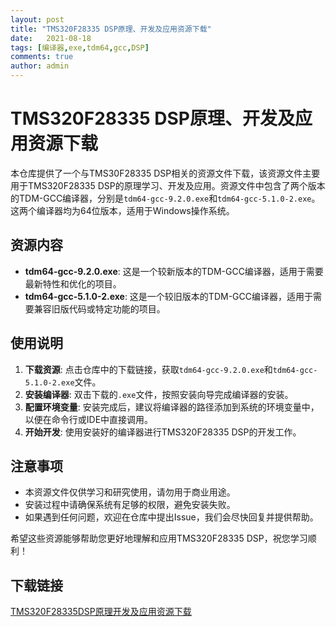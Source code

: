 ```yaml
---
layout: post
title: "TMS320F28335 DSP原理、开发及应用资源下载"
date:   2021-08-18
tags: [编译器,exe,tdm64,gcc,DSP]
comments: true
author: admin
---
```

# TMS320F28335 DSP原理、开发及应用资源下载

本仓库提供了一个与TMS30F28335 DSP相关的资源文件下载，该资源文件主要用于TMS320F28335 DSP的原理学习、开发及应用。资源文件中包含了两个版本的TDM-GCC编译器，分别是`tdm64-gcc-9.2.0.exe`和`tdm64-gcc-5.1.0-2.exe`。这两个编译器均为64位版本，适用于Windows操作系统。

## 资源内容

- **tdm64-gcc-9.2.0.exe**: 这是一个较新版本的TDM-GCC编译器，适用于需要最新特性和优化的项目。
- **tdm64-gcc-5.1.0-2.exe**: 这是一个较旧版本的TDM-GCC编译器，适用于需要兼容旧版代码或特定功能的项目。

## 使用说明

1. **下载资源**: 点击仓库中的下载链接，获取`tdm64-gcc-9.2.0.exe`和`tdm64-gcc-5.1.0-2.exe`文件。
2. **安装编译器**: 双击下载的`.exe`文件，按照安装向导完成编译器的安装。
3. **配置环境变量**: 安装完成后，建议将编译器的路径添加到系统的环境变量中，以便在命令行或IDE中直接调用。
4. **开始开发**: 使用安装好的编译器进行TMS320F28335 DSP的开发工作。

## 注意事项

- 本资源文件仅供学习和研究使用，请勿用于商业用途。
- 安装过程中请确保系统有足够的权限，避免安装失败。
- 如果遇到任何问题，欢迎在仓库中提出Issue，我们会尽快回复并提供帮助。

希望这些资源能够帮助您更好地理解和应用TMS320F28335 DSP，祝您学习顺利！

## 下载链接

[TMS320F28335DSP原理开发及应用资源下载](https://pan.quark.cn/s/d9f9fa714690)